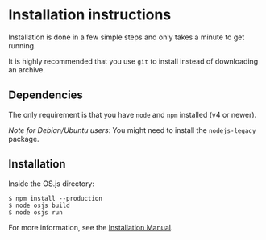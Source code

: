 # Installation instructions

Installation is done in a few simple steps and only takes a minute to get running.

It is highly recommended that you use `git` to install instead of downloading an archive.

## Dependencies

The only requirement is that you have `node` and `npm` installed (v4 or newer).

*Note for Debian/Ubuntu users*: You might need to install the `nodejs-legacy` package.

## Installation

Inside the OS.js directory:

```
$ npm install --production
$ node osjs build
$ node osjs run
```

For more information, see the [Installation Manual](https://os-js.org/manual/installation/).
